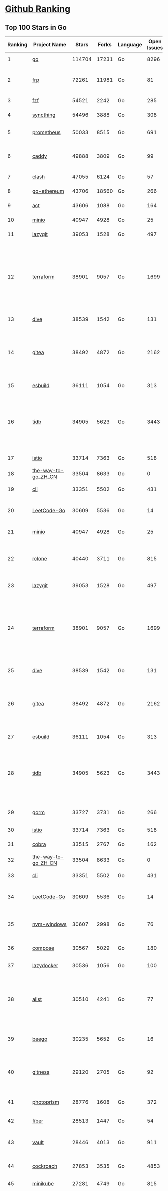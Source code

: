 [Github Ranking](../README.md)
==========

## Top 100 Stars in Go

| Ranking | Project Name | Stars | Forks | Language | Open Issues | Description | Last Commit |
| ------- | ------------ | ----- | ----- | -------- | ----------- | ----------- | ----------- |
| 1 | [go](https://github.com/golang/go) | 114704 | 17231 | Go | 8296 | The Go programming language | 2023-09-28T08:05:25Z |
| 2 | [frp](https://github.com/fatedier/frp) | 72261 | 11981 | Go | 81 | A fast reverse proxy to help you expose a local server behind a NAT or firewall to the internet. | 2023-09-20T07:18:50Z |
| 3 | [fzf](https://github.com/junegunn/fzf) | 54521 | 2242 | Go | 285 | :cherry_blossom: A command-line fuzzy finder | 2023-09-27T00:31:42Z |
| 4 | [syncthing](https://github.com/syncthing/syncthing) | 54496 | 3888 | Go | 308 | Open Source Continuous File Synchronization | 2023-09-28T04:39:07Z |
| 5 | [prometheus](https://github.com/prometheus/prometheus) | 50033 | 8515 | Go | 691 | The Prometheus monitoring system and time series database. | 2023-09-28T08:22:23Z |
| 6 | [caddy](https://github.com/caddyserver/caddy) | 49888 | 3809 | Go | 99 | Fast and extensible multi-platform HTTP/1-2-3 web server with automatic HTTPS | 2023-09-27T09:26:32Z |
| 7 | [clash](https://github.com/Dreamacro/clash) | 47055 | 6124 | Go | 57 | A rule-based tunnel in Go. | 2023-09-17T14:25:09Z |
| 8 | [go-ethereum](https://github.com/ethereum/go-ethereum) | 43706 | 18560 | Go | 266 | Official Go implementation of the Ethereum protocol | 2023-09-28T08:41:07Z |
| 9 | [act](https://github.com/nektos/act) | 43606 | 1088 | Go | 164 | Run your GitHub Actions locally 🚀 | 2023-09-26T12:30:05Z |
| 10 | [minio](https://github.com/minio/minio) | 40947 | 4928 | Go | 25 | High Performance Object Storage for AI | 2023-09-28T08:30:24Z |
| 11 | [lazygit](https://github.com/jesseduffield/lazygit) | 39053 | 1528 | Go | 497 | simple terminal UI for git commands | 2023-09-28T08:04:38Z |
| 12 | [terraform](https://github.com/hashicorp/terraform) | 38901 | 9057 | Go | 1699 | Terraform enables you to safely and predictably create, change, and improve infrastructure. It is a source-available tool that codifies APIs into declarative configuration files that can be shared amongst team members, treated as code, edited, reviewed, and versioned. | 2023-09-28T08:34:45Z |
| 13 | [dive](https://github.com/wagoodman/dive) | 38539 | 1542 | Go | 131 | A tool for exploring each layer in a docker image | 2023-09-27T15:45:58Z |
| 14 | [gitea](https://github.com/go-gitea/gitea) | 38492 | 4872 | Go | 2162 | Git with a cup of tea! Painless self-hosted all-in-one software development service, including Git hosting, code review, team collaboration, package registry and CI/CD | 2023-09-28T08:43:40Z |
| 15 | [esbuild](https://github.com/evanw/esbuild) | 36111 | 1054 | Go | 313 | An extremely fast bundler for the web | 2023-09-28T01:49:33Z |
| 16 | [tidb](https://github.com/pingcap/tidb) | 34905 | 5623 | Go | 3443 | TiDB is an open-source, cloud-native, distributed, MySQL-Compatible database for elastic scale and real-time analytics. Try AI-powered Chat2Query free at : https://tidbcloud.com/free-trial | 2023-09-28T08:42:07Z |
| 17 | [istio](https://github.com/istio/istio) | 33714 | 7363 | Go | 518 | Connect, secure, control, and observe services. | 2023-09-28T08:07:27Z |
| 18 | [the-way-to-go_ZH_CN](https://github.com/unknwon/the-way-to-go_ZH_CN) | 33504 | 8633 | Go | 0 | 《The Way to Go》中文译本，中文正式名《Go 入门指南》 | 2023-08-12T01:54:36Z |
| 19 | [cli](https://github.com/cli/cli) | 33351 | 5502 | Go | 431 | GitHub’s official command line tool | 2023-09-27T20:56:39Z |
| 20 | [LeetCode-Go](https://github.com/halfrost/LeetCode-Go) | 30609 | 5536 | Go | 14 | ✅ Solutions to LeetCode by Go, 100% test coverage, runtime beats 100% / LeetCode 题解 | 2023-08-01T14:41:22Z |
| 21 | [minio](https://github.com/minio/minio) | 40947 | 4928 | Go | 25 | High Performance Object Storage for AI | 2023-09-28T08:30:24Z |
| 22 | [rclone](https://github.com/rclone/rclone) | 40440 | 3711 | Go | 815 | "rsync for cloud storage" - Google Drive, S3, Dropbox, Backblaze B2, One Drive, Swift, Hubic, Wasabi, Google Cloud Storage, Yandex Files | 2023-09-28T04:47:56Z |
| 23 | [lazygit](https://github.com/jesseduffield/lazygit) | 39053 | 1528 | Go | 497 | simple terminal UI for git commands | 2023-09-28T08:04:38Z |
| 24 | [terraform](https://github.com/hashicorp/terraform) | 38901 | 9057 | Go | 1699 | Terraform enables you to safely and predictably create, change, and improve infrastructure. It is a source-available tool that codifies APIs into declarative configuration files that can be shared amongst team members, treated as code, edited, reviewed, and versioned. | 2023-09-28T08:34:45Z |
| 25 | [dive](https://github.com/wagoodman/dive) | 38539 | 1542 | Go | 131 | A tool for exploring each layer in a docker image | 2023-09-27T15:45:58Z |
| 26 | [gitea](https://github.com/go-gitea/gitea) | 38492 | 4872 | Go | 2162 | Git with a cup of tea! Painless self-hosted all-in-one software development service, including Git hosting, code review, team collaboration, package registry and CI/CD | 2023-09-28T08:43:40Z |
| 27 | [esbuild](https://github.com/evanw/esbuild) | 36111 | 1054 | Go | 313 | An extremely fast bundler for the web | 2023-09-28T01:49:33Z |
| 28 | [tidb](https://github.com/pingcap/tidb) | 34905 | 5623 | Go | 3443 | TiDB is an open-source, cloud-native, distributed, MySQL-Compatible database for elastic scale and real-time analytics. Try AI-powered Chat2Query free at : https://tidbcloud.com/free-trial | 2023-09-28T08:42:07Z |
| 29 | [gorm](https://github.com/go-gorm/gorm) | 33727 | 3731 | Go | 266 | The fantastic ORM library for Golang, aims to be developer friendly | 2023-09-25T09:11:00Z |
| 30 | [istio](https://github.com/istio/istio) | 33714 | 7363 | Go | 518 | Connect, secure, control, and observe services. | 2023-09-28T08:07:27Z |
| 31 | [cobra](https://github.com/spf13/cobra) | 33515 | 2767 | Go | 162 | A Commander for modern Go CLI interactions | 2023-09-26T00:04:26Z |
| 32 | [the-way-to-go_ZH_CN](https://github.com/unknwon/the-way-to-go_ZH_CN) | 33504 | 8633 | Go | 0 | 《The Way to Go》中文译本，中文正式名《Go 入门指南》 | 2023-08-12T01:54:36Z |
| 33 | [cli](https://github.com/cli/cli) | 33351 | 5502 | Go | 431 | GitHub’s official command line tool | 2023-09-27T20:56:39Z |
| 34 | [LeetCode-Go](https://github.com/halfrost/LeetCode-Go) | 30609 | 5536 | Go | 14 | ✅ Solutions to LeetCode by Go, 100% test coverage, runtime beats 100% / LeetCode 题解 | 2023-08-01T14:41:22Z |
| 35 | [nvm-windows](https://github.com/coreybutler/nvm-windows) | 30607 | 2998 | Go | 76 | A node.js version management utility for Windows. Ironically written in Go. | 2023-09-20T17:43:51Z |
| 36 | [compose](https://github.com/docker/compose) | 30567 | 5029 | Go | 180 | Define and run multi-container applications with Docker | 2023-09-27T21:41:53Z |
| 37 | [lazydocker](https://github.com/jesseduffield/lazydocker) | 30536 | 1056 | Go | 100 | The lazier way to manage everything docker | 2023-09-20T20:14:08Z |
| 38 | [alist](https://github.com/alist-org/alist) | 30510 | 4241 | Go | 77 | 🗂️A file list/WebDAV program that supports multiple storages, powered by Gin and Solidjs. / 一个支持多存储的文件列表/WebDAV程序，使用 Gin 和 Solidjs。 | 2023-09-27T19:18:24Z |
| 39 | [beego](https://github.com/beego/beego) | 30235 | 5652 | Go | 16 | beego is an open-source, high-performance web framework for the Go programming language. | 2023-09-27T13:27:17Z |
| 40 | [gitness](https://github.com/harness/gitness) | 29120 | 2705 | Go | 92 | Gitness is an Open Source developer platform with Source Control management, Continuous Integration and Continuous Delivery. | 2023-09-28T03:34:15Z |
| 41 | [photoprism](https://github.com/photoprism/photoprism) | 28776 | 1608 | Go | 372 | AI-Powered Photos App for the Decentralized Web 🌈💎✨ | 2023-09-25T19:25:05Z |
| 42 | [fiber](https://github.com/gofiber/fiber) | 28513 | 1447 | Go | 54 | ⚡️ Express inspired web framework written in Go | 2023-09-28T06:39:44Z |
| 43 | [vault](https://github.com/hashicorp/vault) | 28446 | 4013 | Go | 911 | A tool for secrets management, encryption as a service, and privileged access management | 2023-09-28T06:06:08Z |
| 44 | [cockroach](https://github.com/cockroachdb/cockroach) | 27853 | 3535 | Go | 4853 | CockroachDB - the open source, cloud-native distributed SQL database. | 2023-09-28T06:59:18Z |
| 45 | [minikube](https://github.com/kubernetes/minikube) | 27281 | 4749 | Go | 815 | Run Kubernetes locally | 2023-09-27T21:06:41Z |
| 46 | [nps](https://github.com/ehang-io/nps) | 27223 | 4965 | Go | 446 | 一款轻量级、高性能、功能强大的内网穿透代理服务器。支持tcp、udp、socks5、http等几乎所有流量转发，可用来访问内网网站、本地支付接口调试、ssh访问、远程桌面，内网dns解析、内网socks5代理等等……，并带有功能强大的web管理端。a lightweight, high-performance, powerful intranet penetration proxy server, with a powerful web management terminal. | 2023-09-25T03:11:16Z |
| 47 | [consul](https://github.com/hashicorp/consul) | 26936 | 4390 | Go | 1094 | Consul is a distributed, highly available, and data center aware solution to connect and configure applications across dynamic, distributed infrastructure. | 2023-09-27T23:10:07Z |
| 48 | [echo](https://github.com/labstack/echo) | 26687 | 2206 | Go | 51 | High performance, minimalist Go web framework | 2023-09-20T17:22:43Z |
| 49 | [portainer](https://github.com/portainer/portainer) | 26669 | 2251 | Go | 315 | Making Docker and Kubernetes management easy. | 2023-09-28T06:38:09Z |
| 50 | [pocketbase](https://github.com/pocketbase/pocketbase) | 26120 | 1087 | Go | 39 | Open Source realtime backend in 1 file | 2023-09-27T16:39:09Z |
| 51 | [go-zero](https://github.com/zeromicro/go-zero) | 25572 | 3626 | Go | 323 | A cloud-native Go microservices framework with cli tool for productivity. | 2023-09-28T03:38:21Z |
| 52 | [kit](https://github.com/go-kit/kit) | 25466 | 2457 | Go | 34 | A standard library for microservices. | 2023-09-14T08:38:47Z |
| 53 | [helm](https://github.com/helm/helm) | 24965 | 6865 | Go | 265 | The Kubernetes Package Manager | 2023-09-28T08:40:14Z |
| 54 | [k3s](https://github.com/k3s-io/k3s) | 24557 | 2123 | Go | 140 | Lightweight Kubernetes | 2023-09-28T08:06:03Z |
| 55 | [croc](https://github.com/schollz/croc) | 24419 | 1005 | Go | 116 | Easily and securely send things from one computer to another :crocodile: :package: | 2023-09-25T07:51:02Z |
| 56 | [iris](https://github.com/kataras/iris) | 24369 | 2490 | Go | 93 | The fastest HTTP/2 Go Web Framework. New, modern and easy to learn. Fast development with Code you control. Unbeatable cost-performance ratio :rocket: | 2023-09-28T04:32:11Z |
| 57 | [viper](https://github.com/spf13/viper) | 24108 | 1978 | Go | 375 | Go configuration with fangs | 2023-09-27T17:02:12Z |
| 58 | [v2ray-core](https://github.com/v2fly/v2ray-core) | 23930 | 3791 | Go | 37 | A platform for building proxies to bypass network restrictions. | 2023-09-25T16:04:26Z |
| 59 | [nsq](https://github.com/nsqio/nsq) | 23795 | 2890 | Go | 51 | A realtime distributed messaging platform | 2023-07-16T20:11:26Z |
| 60 | [faas](https://github.com/openfaas/faas) | 23518 | 1876 | Go | 27 | OpenFaaS - Serverless Functions Made Simple | 2023-09-14T09:09:23Z |
| 61 | [dapr](https://github.com/dapr/dapr) | 22343 | 1749 | Go | 366 | Dapr is a portable, event-driven, runtime for building distributed applications across cloud and edge. | 2023-09-28T03:42:54Z |
| 62 | [k6](https://github.com/grafana/k6) | 21593 | 1129 | Go | 435 | A modern load testing tool, using Go and JavaScript - https://k6.io | 2023-09-28T08:39:12Z |
| 63 | [rancher](https://github.com/rancher/rancher) | 21574 | 2886 | Go | 2547 | Complete container management platform | 2023-09-28T06:52:07Z |
| 64 | [fyne](https://github.com/fyne-io/fyne) | 21425 | 1229 | Go | 554 | Cross platform GUI toolkit in Go inspired by Material Design | 2023-09-27T21:53:28Z |
| 65 | [restic](https://github.com/restic/restic) | 21255 | 1358 | Go | 398 | Fast, secure, efficient backup program | 2023-09-28T08:47:29Z |
| 66 | [delve](https://github.com/go-delve/delve) | 21074 | 2110 | Go | 93 | Delve is a debugger for the Go programming language. | 2023-09-27T09:50:51Z |
| 67 | [filebrowser](https://github.com/filebrowser/filebrowser) | 20979 | 2499 | Go | 56 | 📂 Web File Browser | 2023-09-24T21:52:04Z |
| 68 | [harbor](https://github.com/goharbor/harbor) | 20919 | 4456 | Go | 563 | An open source trusted cloud native registry project that stores, signs, and scans content. | 2023-09-28T02:59:11Z |
| 69 | [colly](https://github.com/gocolly/colly) | 20803 | 1646 | Go | 142 | Elegant Scraper and Crawler Framework for Golang | 2023-09-18T09:01:43Z |
| 70 | [testify](https://github.com/stretchr/testify) | 20659 | 1502 | Go | 260 | A toolkit with common assertions and mocks that plays nicely with the standard library | 2023-09-27T22:47:32Z |
| 71 | [loki](https://github.com/grafana/loki) | 20185 | 2968 | Go | 1048 | Like Prometheus, but for logs. | 2023-09-28T08:49:39Z |
| 72 | [fasthttp](https://github.com/valyala/fasthttp) | 20173 | 1680 | Go | 70 | Fast HTTP package for Go. Tuned for high performance. Zero memory allocations in hot paths. Up to 10x faster than net/http | 2023-09-22T12:21:18Z |
| 73 | [websocket](https://github.com/gorilla/websocket) | 19889 | 3406 | Go | 30 | Package gorilla/websocket is a fast, well-tested and widely used WebSocket implementation for Go. | 2023-09-28T07:04:35Z |
| 74 | [bubbletea](https://github.com/charmbracelet/bubbletea) | 19862 | 620 | Go | 49 | A powerful little TUI framework 🏗 | 2023-09-24T01:10:13Z |
| 75 | [zap](https://github.com/uber-go/zap) | 19784 | 1411 | Go | 98 | Blazing fast, structured, leveled logging in Go. | 2023-09-26T21:30:33Z |
| 76 | [dgraph](https://github.com/dgraph-io/dgraph) | 19622 | 1490 | Go | 208 | The high-performance database for modern applications | 2023-09-27T15:22:30Z |
| 77 | [memos](https://github.com/usememos/memos) | 19303 | 1376 | Go | 177 | A privacy-first, lightweight note-taking service. Easily capture and share your great thoughts | 2023-09-28T07:45:54Z |
| 78 | [mux](https://github.com/gorilla/mux) | 19233 | 1808 | Go | 10 | Package gorilla/mux is a powerful HTTP router and URL matcher for building Go web servers with 🦍 | 2023-09-21T11:45:50Z |
| 79 | [podman](https://github.com/containers/podman) | 19164 | 2061 | Go | 449 | Podman: A tool for managing OCI containers and pods. | 2023-09-28T08:42:12Z |
| 80 | [Cloudreve](https://github.com/cloudreve/Cloudreve) | 18992 | 3144 | Go | 203 | 🌩支持多家云存储的云盘系统 (Self-hosted file management and sharing system, supports multiple storage providers) | 2023-09-21T15:44:51Z |
| 81 | [Cloudreve](https://github.com/cloudreve/Cloudreve) | 18992 | 3144 | Go | 203 | 🌩支持多家云存储的云盘系统 (Self-hosted file management and sharing system, supports multiple storage providers) | 2023-09-21T15:44:51Z |
| 82 | [grpc-go](https://github.com/grpc/grpc-go) | 18902 | 4122 | Go | 116 | The Go language implementation of gRPC. HTTP/2 based RPC | 2023-09-27T20:34:31Z |
| 83 | [trivy](https://github.com/aquasecurity/trivy) | 18744 | 1886 | Go | 156 | Find vulnerabilities, misconfigurations, secrets, SBOM in containers, Kubernetes, code repositories, clouds and more | 2023-09-28T08:43:09Z |
| 84 | [AdGuardHome](https://github.com/AdguardTeam/AdGuardHome) | 18663 | 1535 | Go | 885 | Network-wide ads & trackers blocking DNS server | 2023-09-27T16:39:51Z |
| 85 | [gin-vue-admin](https://github.com/flipped-aurora/gin-vue-admin) | 18371 | 5569 | Go | 36 | 基于vite+vue3+gin搭建的开发基础平台（支持TS,JS混用），集成jwt鉴权，权限管理，动态路由，显隐可控组件，分页封装，多点登录拦截，资源权限，上传下载，代码生成器，表单生成器,chatGPT自动查表等开发必备功能。 | 2023-09-28T02:23:26Z |
| 86 | [jaeger](https://github.com/jaegertracing/jaeger) | 18334 | 2248 | Go | 333 | CNCF Jaeger, a Distributed Tracing Platform | 2023-09-28T04:45:39Z |
| 87 | [seaweedfs](https://github.com/seaweedfs/seaweedfs) | 18328 | 2036 | Go | 214 | SeaweedFS is a fast distributed storage system for blobs, objects, files, and data lake, for billions of files! Blob store has O(1) disk seek, cloud tiering. Filer supports Cloud Drive, cross-DC active-active replication, Kubernetes, POSIX FUSE mount, S3 API, S3 Gateway, Hadoop, WebDAV, encryption, Erasure Coding. | 2023-09-28T06:12:10Z |
| 88 | [gotty](https://github.com/yudai/gotty) | 18058 | 1378 | Go | 104 | Share your terminal as a web application | 2023-03-24T15:55:33Z |
| 89 | [go-redis](https://github.com/redis/go-redis) | 18054 | 2174 | Go | 201 | Redis Go client | 2023-09-27T16:03:30Z |
| 90 | [pulumi](https://github.com/pulumi/pulumi) | 17662 | 976 | Go | 1800 | Pulumi - Infrastructure as Code in any programming language. Build infrastructure intuitively on any cloud using familiar languages 🚀 | 2023-09-27T22:35:02Z |
| 91 | [authelia](https://github.com/authelia/authelia) | 17443 | 959 | Go | 70 | The Single Sign-On Multi-Factor portal for web apps | 2023-09-28T08:58:30Z |
| 92 | [fx](https://github.com/antonmedv/fx) | 17419 | 462 | Go | 2 | Terminal JSON viewer & processor | 2023-09-26T19:36:22Z |
| 93 | [slim](https://github.com/slimtoolkit/slim) | 17282 | 656 | Go | 156 | Slim(toolkit): Don't change anything in your container image and minify it by up to 30x (and for compiled languages even more) making it secure too! (free and open source) | 2023-09-25T03:20:41Z |
| 94 | [xbar](https://github.com/matryer/xbar) | 16953 | 650 | Go | 150 | Put the output from any script or program into your macOS Menu Bar (the BitBar reboot) | 2023-09-05T12:48:21Z |
| 95 | [websocketd](https://github.com/joewalnes/websocketd) | 16943 | 1018 | Go | 44 | Turn any program that uses STDIN/STDOUT into a WebSocket server. Like inetd, but for WebSockets.  | 2023-07-13T18:18:59Z |
| 96 | [vitess](https://github.com/vitessio/vitess) | 16817 | 2002 | Go | 793 | Vitess is a database clustering system for horizontal scaling of MySQL. | 2023-09-28T08:27:21Z |
| 97 | [cilium](https://github.com/cilium/cilium) | 16551 | 2403 | Go | 915 | eBPF-based Networking, Security, and Observability | 2023-09-28T08:50:08Z |
| 98 | [hey](https://github.com/rakyll/hey) | 16302 | 1134 | Go | 105 | HTTP load generator, ApacheBench (ab) replacement | 2023-09-06T15:54:18Z |
| 99 | [CasaOS](https://github.com/IceWhaleTech/CasaOS) | 16077 | 906 | Go | 189 | CasaOS - A simple, easy-to-use, elegant open-source Personal Cloud system. | 2023-09-28T08:33:43Z |
| 100 | [grpc-gateway](https://github.com/grpc-ecosystem/grpc-gateway) | 16074 | 2051 | Go | 109 | gRPC to JSON proxy generator following the gRPC HTTP spec | 2023-09-28T01:27:08Z |

